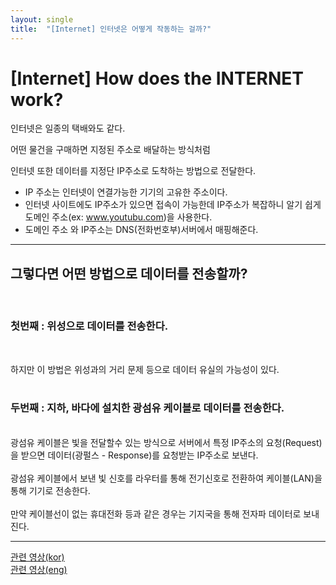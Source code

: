 ```yaml
---
layout: single
title:  "[Internet] 인터넷은 어떻게 작동하는 걸까?"
---
```



# [Internet] How does the INTERNET work?  


인터넷은 일종의 택배와도 같다. 

어떤 물건을 구매하면 지정된 주소로 배달하는 방식처럼

인터넷 또한 데이터를 지정단 IP주소로 도착하는 방법으로 전달한다.

* IP 주소는 인터넷이 연결가능한 기기의 고유한 주소이다.
* 인터넷 사이트에도 IP주소가 있으면 접속이 가능한데 IP주소가 복잡하니 알기 쉽게 도메인 주소(ex: www.youtubu.com)을 사용한다.
* 도메인 주소 와 IP주소는 DNS(전화번호부)서버에서 매핑해준다.

---

<h2> 그렇다면 어떤 방법으로 데이터를 전송할까? </h2>
<br>
<h3>첫번째 : 위성으로 데이터를 전송한다.</h3>
<br>

하지만 이 방법은 위성과의 거리 문제 등으로 데이터 유실의 가능성이 있다.
<br><br>
<h3>두번째 : 지하, 바다에 설치한 광섬유 케이블로 데이터를 전송한다.</h3>
<br>
광섬유 케이블은 빛을 전달할수 있는 방식으로 서버에서 특정 IP주소의 요청(Request)을 받으면 데이터(광펄스 - Response)를 요청받는 IP주소로 보낸다. 
<br><br>
광섬유 케이블에서 보낸 빛 신호를 라우터를 통해 전기신호로 전환하여 케이블(LAN)을 통해 기기로 전송한다.
<br><br>
만약 케이블선이 없는 휴대전화 등과 같은 경우는 기지국을 통해 전자파 데이터로 보내진다.

---

[관련 영상(kor)][참조 링크 URL]
<br>
[관련 영상(eng)][참조할-URL-링크]

[참조 링크 URL]: https://www.youtube.com/watch?v=x3c1ih2NJEg
[참조할-URL-링크]: https://www.youtube.com/watch?v=o5yBl59wRbY&t=38s


